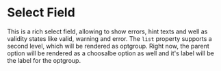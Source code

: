 # Select Field

This is a rich select field, allowing to show errors,
hint texts and well as validity states like valid, warning and error.
The `list` property supports a second level, which will be rendered as
optgroup. Right now, the parent option will be rendered as a choosalbe option
as well and it's label will be the label for the optgroup.
